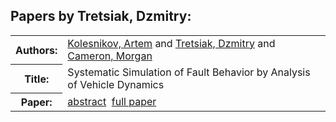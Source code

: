 <h2>Papers by Tretsiak, Dzmitry:</h2>
<!-- Begin papers -->
<table>
<tr><th>Authors:</th><td>
<a href="../authors/author_130.html">Kolesnikov, Artem</a> and 
<a href="../authors/author_241.html">Tretsiak, Dzmitry</a> and 
<a href="../authors/author_036.html">Cameron, Morgan</a>
</td></tr>
<tr><th>Title:  </th><td>Systematic Simulation of Fault Behavior by Analysis of Vehicle Dynamics</td></tr>
<tr><th>Paper:  </th><td><a href="../abstracts/Modelica2019abstract4B3.pdf">abstract</a>&nbsp;&nbsp;<a href="../papers/Modelica2019paper4B3.pdf">full paper</a></td></tr>
</table>
<br>
<!-- End papers -->